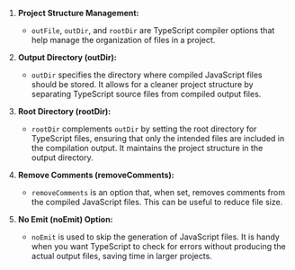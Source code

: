 1. **Project Structure Management:**

   - `outFile`, `outDir`, and `rootDir` are TypeScript compiler options that help manage the organization of files in a project.

2. **Output Directory (outDir):**

   - `outDir` specifies the directory where compiled JavaScript files should be stored. It allows for a cleaner project structure by separating TypeScript source files from compiled output files.

3. **Root Directory (rootDir):**

   - `rootDir` complements `outDir` by setting the root directory for TypeScript files, ensuring that only the intended files are included in the compilation output. It maintains the project structure in the output directory.

4. **Remove Comments (removeComments):**

   - `removeComments` is an option that, when set, removes comments from the compiled JavaScript files. This can be useful to reduce file size.

5. **No Emit (noEmit) Option:**
   - `noEmit` is used to skip the generation of JavaScript files. It is handy when you want TypeScript to check for errors without producing the actual output files, saving time in larger projects.

